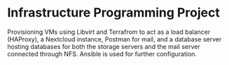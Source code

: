 # Infrastructure Programming Project
Provisioning VMs using Libvirt and Terrafrom to act as a load balancer (HAProxy), a Nextcloud instance, Postman for mail, and a database server hosting databases for both the storage servers and the mail server connected through NFS. Ansible is used for further configuration.
